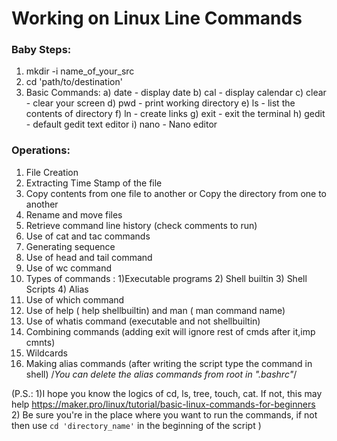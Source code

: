 # Working on Linux Line Commands
### Baby Steps:
1. mkdir -i  name_of_your_src
2. cd 'path/to/destination'
3. Basic Commands:
a) date - display date
b) cal - display calendar
c) clear - clear your screen
d) pwd - print working directory
e) ls - list the contents of directory
f) ln - create links
g) exit - exit the terminal
h) gedit - default gedit text editor
i) nano - Nano editor

### Operations:
1. File Creation
2. Extracting Time Stamp of the file
3. Copy contents from one file to another or Copy the directory from one
to another
4. Rename and move files
5. Retrieve command line history (check comments to run)
6. Use of cat and tac commands
7. Generating sequence
8. Use of head and tail command
9. Use of wc command
10. Types of commands : 1)Executable programs   2) Shell builtin    3) Shell
Scripts   4) Alias
11. Use of which command
12. Use of help ( help shellbuiltin) and man ( man command name)
13. Use of whatis command (executable and not shellbuiltin)
14. Combining commands (adding exit will ignore rest of cmds after it,imp cmnts)
15. Wildcards
16. Making alias commands (after writing the script type the command in shell)
/*You can delete the alias commands from root in ".bashrc"*/




(P.S.:
  1)I hope you know the logics of cd, ls, tree, touch, cat. If not, this may help https://maker.pro/linux/tutorial/basic-linux-commands-for-beginners
  2) Be sure you're in the place where you want to run the commands, if not then use ```cd 'directory_name'``` in the beginning of the script
  )
